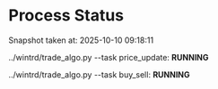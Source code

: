 # Process Status

Snapshot taken at: 2025-10-10 09:18:11

../wintrd/trade_algo.py --task price_update: **RUNNING**

../wintrd/trade_algo.py --task buy_sell: **RUNNING**

